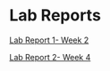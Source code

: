 # Lab Reports

[Lab Report 1- Week 2](https://incogowl.github.io/cse15l-lab-reports/lab-report-1-week-2.html)

[Lab Report 2- Week 4](https://incogowl.github.io/cse15l-lab-reports/lab-report-1-week-4.html)
